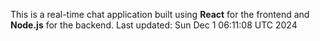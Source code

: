 This is a real-time chat application built using **React** for the frontend and **Node.js** for the backend.
Last updated: Sun Dec  1 06:11:08 UTC 2024

